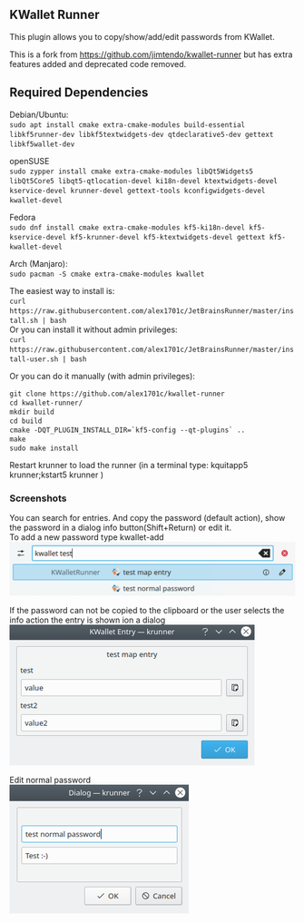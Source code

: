 ## KWallet Runner

This plugin allows you to copy/show/add/edit passwords from KWallet. 

This is a fork from https://github.com/jimtendo/kwallet-runner but has extra features added and deprecated code removed.  

Required Dependencies
----------------------

Debian/Ubuntu:  
`sudo apt install cmake extra-cmake-modules build-essential libkf5runner-dev libkf5textwidgets-dev qtdeclarative5-dev gettext libkf5wallet-dev`  

openSUSE  
`sudo zypper install cmake extra-cmake-modules libQt5Widgets5 libQt5Core5 libqt5-qtlocation-devel ki18n-devel ktextwidgets-devel kservice-devel krunner-devel gettext-tools kconfigwidgets-devel kwallet-devel`  

Fedora  
`sudo dnf install cmake extra-cmake-modules kf5-ki18n-devel kf5-kservice-devel kf5-krunner-devel kf5-ktextwidgets-devel gettext kf5-kwallet-devel`  

Arch (Manjaro):  
`sudo pacman -S cmake extra-cmake-modules kwallet`

The easiest way to install is:  
`curl https://raw.githubusercontent.com/alex1701c/JetBrainsRunner/master/install.sh | bash`  
Or you can install it without admin privileges:  
`curl https://raw.githubusercontent.com/alex1701c/JetBrainsRunner/master/install-user.sh | bash`  

Or you can do it manually (with admin privileges):
```
git clone https://github.com/alex1701c/kwallet-runner
cd kwallet-runner/
mkdir build  
cd build
cmake -DQT_PLUGIN_INSTALL_DIR=`kf5-config --qt-plugins` ..
make
sudo make install
```

Restart krunner to load the runner (in a terminal type: kquitapp5 krunner;kstart5 krunner )

### Screenshots  
You can search for entries. And copy the password (default action), 
show the password in a dialog info button(Shift+Return) or edit it.  
To add a new password type kwallet-add  
![Overview](https://raw.githubusercontent.com/alex1701c/Screenshots/master/krunner-kwallet/overview.png)

If the password can not be copied to the clipboard or the user selects the info action the entry is shown ion a dialog  
![Show entry](https://raw.githubusercontent.com/alex1701c/Screenshots/master/krunner-kwallet/show_map.png)

Edit normal password  
![Edit entry](https://raw.githubusercontent.com/alex1701c/Screenshots/master/krunner-kwallet/edit_normal_password.png)
